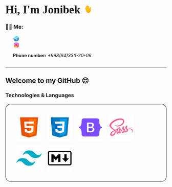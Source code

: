<style>

@import url('https://fonts.googleapis.com/css2?family=Dancing+Script:wght@400..700&display=swap');

ul{
    list-style: none;

    li{
        display: flex;
        justify-content: flex-start;
        align-items: center;
        gap: 1rem;

        a{
            color: white;
        }
        a:hover{
            color:rgb(193, 103, 232);
            text-decoration: none;
        }
    }
}

.hi{
    font-family: "Dancing Script", serif;
    font-size: 35px;
    font-weight: 600;

    img{
        width: 25px;
    }
}

.images{
    display: flex;
    justify-content: flex-start;
    align-items: center;
    flex-wrap: wrap;
    gap: 1rem;
    border: 2px solid #777;
    border-radius: 1rem;
    padding: 2rem;

    img{
        width: 80px;
    }
}
</style>


<h1  class="hi">Hi, I'm Jonibek
    <img src="./img/hand-waving-hand.gif">
</h1>

<h3>👨‍💻 Me:</h3>

<ul>

<li>
<img src="./img/icons8-telegram-logo-94.png" width="20px"> <a href="https://t.me/Qurbonoff_11">My Telegram</a>
</li>

<li>
<img src="./img/icons8-instagram-logo-94.png" width="20px"> <a href="https://t.me/Qurbonoff_11">My Instagram</a>
</li>

<li>
<p><b>Phone number:</b> <i>+998(94)333-20-06</i> </p>
</li>

</ul>

---

<h2>Welcome to my GitHub 😊</h2>

<h3>Technologies & Languages</h3>

<div class="images">
    <img src="./img/html-5.png">
    <img src="./img/css-3.png">
    <img src="./img/icons8-bootstrap-logo-240.png">
    <img src="./img/seal-color.png">
    <img src="./img/Tailwind CSS.png">
    <img src="./img/markdown-icon.png">
</div>